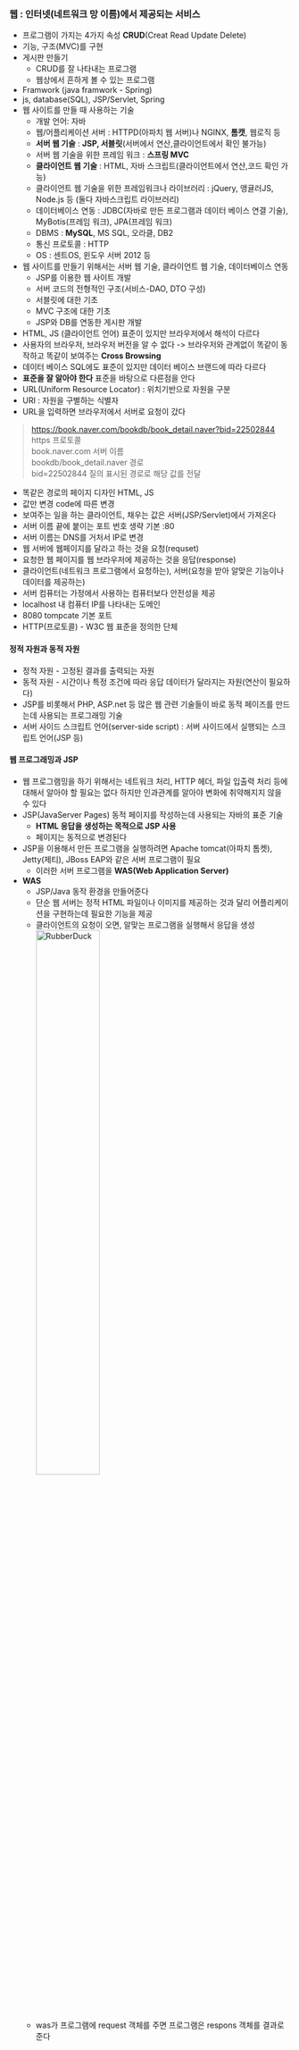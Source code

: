 ### **웹** : 인터넷(네트워크 망 이름)에서 제공되는 서비스
* 프로그램이 가지는 4가지 속성 **CRUD**(Creat Read Update Delete)
* 기능, 구조(MVC)를 구현
* 게시판 만들기
  * CRUD를 잘 나타내는 프로그램
  * 웹상에서 흔하게 볼 수 있는 프로그램
* Framwork (java framwork - Spring)
* js, database(SQL), JSP/Servlet, Spring
* 웹 사이트를 만들 때 사용하는 기술
  * 개발 언어: 자바
  * 웹/어플리케이션 서버 : HTTPD(아파치 웹 서버)나 NGINX, **톰캣**, 웹로직 등
  * **서버 웹 기술** : **JSP, 서블릿**(서버에서 연산,클라이언트에서 확인 불가능)
  * 서버 웹 기술을 위한 프레임 워크 : **스프링 MVC**
  * **클라이언트 웹 기술** : HTML, 자바 스크립트(클라이언트에서 연산,코드 확인 가능)
  * 클라이언트 웹 기술을 위한 프레임워크나 라이브러리 : jQuery, 앵귤러JS, Node.js 등 (둘다 자바스크립트 라이브러리)
  * 데이터베이스 연동 : JDBC(자바로 만든 프로그램과 데이터 베이스 연결 기술), MyBotis(프레임 워크), JPA(프레임 워크)
  * DBMS : **MySQL**, MS SQL, 오라클, DB2
  * 통신 프로토콜 : HTTP
  * OS : 센트OS, 윈도우 서버 2012 등
* 웹 사이트를 만들기 위해서는 서버 웹 기술, 클라이언트 웹 기술, 데이터베이스 연동
  * JSP를 이용한 웹 사이트 개발
  * 서버 코드의 전형적인 구조(서비스-DAO, DTO 구성)
  * 서블릿에 대한 기초
  * MVC 구조에 대한 기초
  * JSP와 DB를 연동한 게시판 개발
* HTML, JS (클라이언트 언어) 표준이 있지만 브라우저에서 해석이 다르다
* 사용자의 브라우저, 브라우저 버전을 알 수 없다 -> 브라우저와 관계없이 똑같이 동작하고 똑같이 보여주는 **Cross Browsing**
* 데이터 베이스 SQL에도 표준이 있지만 데이터 베이스 브랜드에 따라 다르다
* **표준을 잘 알아야 한다** 표준을 바탕으로 다른점을 안다
* URL(Uniform Resource Locator) : 위치기반으로 자원을 구분
* URI : 자원을 구별하는 식별자
* URL을 입력하면 브라우저에서 서버로 요청이 갔다
> https://book.naver.com/bookdb/book_detail.naver?bid=22502844  
> https 프로토콜    
> book.naver.com 서버 이름  
> bookdb/book_detail.naver 경로  
> bid=22502844 질의 표시된 경로로 해당 값를 전달  
* 똑같은 경로의 페이지 디자인 HTML, JS
* 값만 변경 code에 따른 변경
* 보여주는 일을 하는 클라이언트, 채우는 값은 서버(JSP/Servlet)에서 가져온다
* 서버 이름 끝에 붙이는 포트 번호 생략 기본 :80
* 서버 이름는 DNS를 거처서 IP로 변경
* 웹 서버에 웹페이지를 달라고 하는 것을 요청(requset)
* 요청한 웹 페이지를 웹 브라우저에 제공하는 것을 응답(response)
* 클라이언트(네트워크 프로그램에서 요청하는), 서버(요청을 받아 알맞은 기능이나 데이터를 제공하는) 
* 서버 컴퓨터는 가정에서 사용하는 컴퓨터보다 안전성을 제공
* localhost 내 컴퓨터 IP를 나타내는 도메인
* 8080 tompcate 기본 포트
* HTTP(프로토콜) - W3C 웹 표준을 정의한 단체
#### 정적 자원과 동적 자원
* 정적 자원 - 고정된 결과를 출력되는 자원
* 동적 자원 - 시간이나 특정 조건에 따라 응답 데이터가 달라지는 자원(연산이 필요하다)
* JSP를 비롯해서 PHP, ASP.net 등 많은 웹 관련 기술들이 바로 동적 페이즈를 만드는데 사용되는 프로그래밍 기술
* 서버 사이드 스크립트 언어(server-side script) : 서버 사이드에서 실행되는 스크립트 언어(JSP 등)
#### 웹 프로그래밍과 JSP
* 웹 프로그램밍을 하기 위해서는 네트워크 처리, HTTP 헤더, 파일 입출력 처리 등에 대해서 알아야 할 필요는 없다 하지만 인과관계를 알아야 변화에 취약해지지 않을 수 있다
* JSP(JavaServer Pages) 동적 페이지를 작성하는데 사용되는 자바의 표준 기술
  * **HTML 응답을 생성하는 목적으로 JSP 사용**
  * 페이지는 동적으로 변경된다
* JSP을 이용해서 만든 프로그램을 실행하려면 Apache tomcat(아파치 톰켓), Jetty(제티), JBoss EAP와 같은 서버 프로그램이 필요
  * 이러한 서버 프로그램을 **WAS(Web Application Server)**
* **WAS**
  * JSP/Java 동작 환경을 만들어준다
  * 단순 웹 서버는 정적 HTML 파일이나 이미지를 제공하는 것과 달리 어플리케이션을 구현하는데 필요한 기능을 제공
  * 클라이언트의 요청이 오면, 알맞는 프로그램을 실행해서 응답을 생성
<img src="https://postfiles.pstatic.net/MjAyMjA3MTRfMjEy/MDAxNjU3Nzg4MzQ2MDUw.jy46dFfWHTwgKoJ-igWRjlVj44N3X5WQDBthOfjZulkg.hJY117iB1T8n8XTgIuJ20EYslXEhlxtZKlbksta6lEYg.PNG.forget980/image.png?type=w580" width="50%" height="50%" title="px(픽셀) 크기 설정" alt="RubberDuck"></img>
  * was가 프로그램에 request 객체를 주면 프로그램은 respons 객체를 결과로 준다
